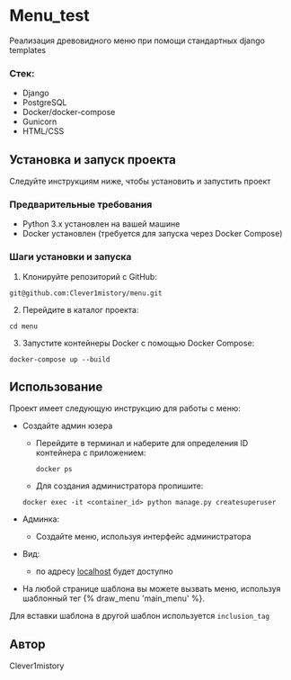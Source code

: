 # Menu_test

Реализация древовидного меню при помощи стандартных django templates
### Стек: 
- Django
- PostgreSQL
- Docker/docker-compose
- Gunicorn
- HTML/CSS
  
## Установка и запуск проекта

Следуйте инструкциям ниже, чтобы установить и запустить проект

### Предварительные требования

- Python 3.x установлен на вашей машине
- Docker установлен (требуется для запуска через Docker Compose)

### Шаги установки и запуска

1. Клонируйте репозиторий с GitHub:

```
git@github.com:Clever1mistory/menu.git
```

2. Перейдите в каталог проекта:
```
cd menu
```
3. Запустите контейнеры Docker с помощью Docker Compose:
```
docker-compose up --build
```

## Использование

Проект имеет следующую инструкцию для работы с меню:

- Создайте админ юзера
  - Перейдите в терминал и наберите для определения ID контейнера с приложением:
    ```
    docker ps
    ```
  - Для создания администратора пропишите:
  ```
  docker exec -it <container_id> python manage.py createsuperuser
  ```
- Админка:
  - Создайте меню, используя интерфейс администратора
  
- Вид:
  - по адресу [localhost](http://localhost:8000/) будет доступно
- На любой странице шаблона вы можете вызвать меню, используя шаблонный тег {% draw_menu 'main_menu' %}.

Для вставки шаблона в другой шаблон используется `inclusion_tag`
## Автор
Clever1mistory

